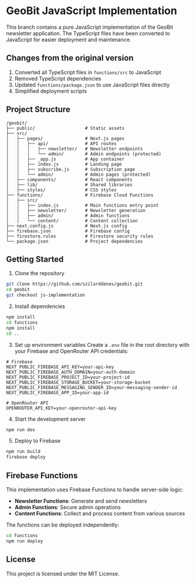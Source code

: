 # GeoBit JavaScript Implementation

This branch contains a pure JavaScript implementation of the GeoBit newsletter application. The TypeScript files have been converted to JavaScript for easier deployment and maintenance.

## Changes from the original version

1. Converted all TypeScript files in `functions/src` to JavaScript
2. Removed TypeScript dependencies
3. Updated `functions/package.json` to use JavaScript files directly
4. Simplified deployment scripts

## Project Structure

```
/geobit/
├── public/                   # Static assets
├── src/
│   ├── pages/                # Next.js pages
│   │   ├── api/              # API routes
│   │   │   ├── newsletter/   # Newsletter endpoints
│   │   │   └── admin/        # Admin endpoints (protected)
│   │   ├── _app.js           # App container
│   │   ├── index.js          # Landing page
│   │   ├── subscribe.js      # Subscription page
│   │   └── admin/            # Admin pages (protected)
│   ├── components/           # React components
│   ├── lib/                  # Shared libraries
│   ├── styles/               # CSS styles
├── functions/                # Firebase Cloud Functions
│   ├── src/
│   │   ├── index.js          # Main functions entry point
│   │   ├── newsletter/       # Newsletter generation
│   │   ├── admin/            # Admin functions
│   │   └── content/          # Content collection
├── next.config.js            # Next.js config
├── firebase.json             # Firebase config
├── firestore.rules           # Firestore security rules
└── package.json              # Project dependencies
```

## Getting Started

1. Clone the repository
```bash
git clone https://github.com/szilarddenes/geobit.git
cd geobit
git checkout js-implementation
```

2. Install dependencies
```bash
npm install
cd functions
npm install
cd ..
```

3. Set up environment variables
Create a `.env` file in the root directory with your Firebase and OpenRouter API credentials:

```
# Firebase
NEXT_PUBLIC_FIREBASE_API_KEY=your-api-key
NEXT_PUBLIC_FIREBASE_AUTH_DOMAIN=your-auth-domain
NEXT_PUBLIC_FIREBASE_PROJECT_ID=your-project-id
NEXT_PUBLIC_FIREBASE_STORAGE_BUCKET=your-storage-bucket
NEXT_PUBLIC_FIREBASE_MESSAGING_SENDER_ID=your-messaging-sender-id
NEXT_PUBLIC_FIREBASE_APP_ID=your-app-id

# OpenRouter API
OPENROUTER_API_KEY=your-openrouter-api-key
```

4. Start the development server
```bash
npm run dev
```

5. Deploy to Firebase
```bash
npm run build
firebase deploy
```

## Firebase Functions

This implementation uses Firebase Functions to handle server-side logic:

- **Newsletter Functions**: Generate and send newsletters
- **Admin Functions**: Secure admin operations
- **Content Functions**: Collect and process content from various sources

The functions can be deployed independently:

```bash
cd functions
npm run deploy
```

## License

This project is licensed under the MIT License.